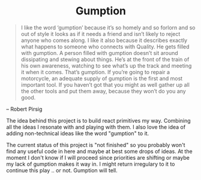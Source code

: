 <h1 align="center">Gumption</h1>

> I like the word ‘gumption’ because it’s so homely and so forlorn and so out of style it looks as if it needs a friend and isn’t likely to reject anyone who comes along. I like it also because it describes exactly what happens to someone who connects with Quality. He gets filled with gumption. A person filled with gumption doesn’t sit around dissipating and stewing about things. He’s at the front of the train of his own awareness, watching to see what’s up the track and meeting it when it comes. That’s gumption. If you’re going to repair a motorcycle, an adequate supply of gumption is the first and most important tool. If you haven’t got that you might as well gather up all the other tools and put them away, because they won’t do you any good.

– Robert Pirsig

The idea behind this project is to build react primitives my way. Combining all the ideas I resonate with and playing with them. I also love the idea of adding non-technical ideas like the word "gumption" to it.

The current status of this project is "not finished" so you probably won't find any useful code in here and maybe at best some drops of ideas. At the moment I don't know if I will proceed since priorities are shifting or maybe my lack of gumption makes it way in. I might return irregulary to it to continue this play .. or not. Gumption will tell.
